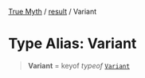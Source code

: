 [True Myth](../../index.md) / [result](../index.md) / Variant

# Type Alias: Variant

> **Variant** = keyof *typeof* [`Variant`](../variables/Variant.md)
